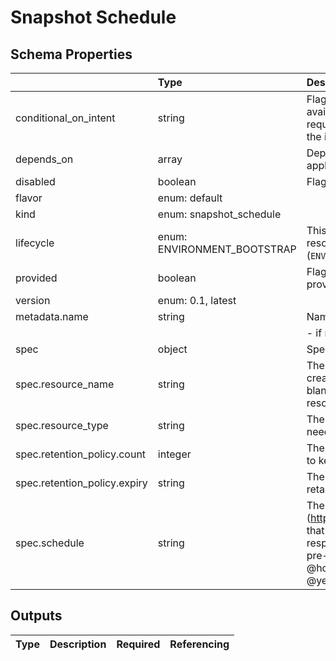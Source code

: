 # Snapshot Schedule

## Schema Properties

|                              | Type                        | Description                                                                                                                                                                                                                                       | Required   |
|:-----------------------------|:----------------------------|:--------------------------------------------------------------------------------------------------------------------------------------------------------------------------------------------------------------------------------------------------|:-----------|
| conditional_on_intent        | string                      | Flag to enable the resource based on intent availability. eg mysql if mysql dashboard is required to be deployed. Note: Need to have the instance running beforehand to avail.                                                                    | No         |
| depends_on                   | array                       | Dependencies on other resources. e.g. application x may depend on mysql                                                                                                                                                                           | No         |
| disabled                     | boolean                     | Flag to disable the resource                                                                                                                                                                                                                      | No         |
| flavor                       | enum: default               |                                                                                                                                                                                                                                                   | Yes        |
| kind                         | enum: snapshot_schedule     |                                                                                                                                                                                                                                                   | Yes        |
| lifecycle                    | enum: ENVIRONMENT_BOOTSTRAP | This field describes the phase in which the resource has to be invoked (`ENVIRONMENT_BOOTSTRAP`)                                                                                                                                                  | No         |
| provided                     | boolean                     | Flag to tell if the resource should not be provisioned by facets                                                                                                                                                                                  | No         |
| version                      | enum: 0.1, latest           |                                                                                                                                                                                                                                                   | Yes        |
| metadata.name                | string                      | Name of the resource                                                                                                                                                                                                                              | No         |
|                              |                             |     - if not specified, fallback is the `filename`                                                                                                                                                                                                |            |
| spec                         | object                      | Specification as per resource types schema                                                                                                                                                                                                        | Yes        |
| spec.resource_name           | string                      | The name of the resource that you want to create a volume snapshot backup, if this is left blank, it will create volume backups for all resource name in the resource type                                                                        | Yes        |
| spec.resource_type           | string                      | The name of the resource type which you need to create volume snapshot backup                                                                                                                                                                     | Yes        |
| spec.retention_policy.count  | integer                     | The maximum number of snapshots per PVC to keep                                                                                                                                                                                                   | No         |
| spec.retention_policy.expiry | string                      | The length of time a given snapshot should be retained, specified in hours. (168h = 1 week)                                                                                                                                                       | No         |
| spec.schedule                | string                      | The cronspec (https://en.wikipedia.org/wiki/Cron#Overview) that defines the schedule. It is interpreted with respect to the UTC timezone. The following pre-defined shortcuts are also supported: @hourly, @daily, @weekly, @monthly, and @yearly | Yes        |

## Outputs

| Type   | Description   | Required   | Referencing   |
|--------|---------------|------------|---------------|

